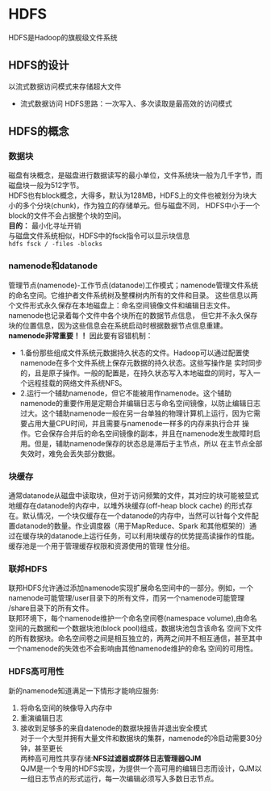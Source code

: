# HDFS
HDFS是Hadoop的旗舰级文件系统
## HDFS的设计
以流式数据访问模式来存储超大文件  
* 流式数据访问 HDFS思路：一次写入、多次读取是最高效的访问模式
## HDFS的概念
### 数据块
磁盘有块概念，是磁盘进行数据读写的最小单位，文件系统块一般为几千字节，而磁盘块一般为512字节。  
HDFS也有block概念，大得多，默认为128MB，HDFS上的文件也被划分为块大小的多个分块(chunk)，作为独立的存储单元。但与磁盘不同，
HDFS中小于一个block的文件不会占据整个块的空间。  
**目的：** 最小化寻址开销  
与磁盘文件系统相似，HDFS中的fsck指令可以显示块信息  
`hdfs fsck / -files -blocks`  
### namenode和datanode
管理节点(namenode)-工作节点(datanode)工作模式；namenode管理文件系统的命名空间。它维护者文件系统树及整棵树内所有的文件和目录。
这些信息以两个文件形式永久保存在本地磁盘上：命名空间镜像文件和编辑日志文件。namenode也记录着每个文件中各个块所在的数据节点信息，
但它并不永久保存块的位置信息，因为这些信息会在系统启动时根据数据节点信息重建。  
**namenode非常重要！！** 因此要有容错机制：  
* 1.备份那些组成文件系统元数据持久状态的文件。Hadoop可以通过配置使namenode在多个文件系统上保存元数据的持久状态。这些写操作是
实时同步的，且是原子操作。一般的配置是，在持久状态写入本地磁盘的同时，写入一个远程挂载的网络文件系统NFS。  
* 2.运行一个辅助namenode，但它不能被用作namenode。这个辅助namenode的重要作用是定期合并编辑日志与命名空间镜像，以防止编辑日志
过大。这个辅助namenode一般在另一台单独的物理计算机上运行，因为它需要占用大量CPU时间，并且需要与namenode一样多的内存来执行合并
操作。它会保存合并后的命名空间镜像的副本，并且在namenode发生故障时启用。但是，辅助namenode保存的状态总是滞后于主节点，所以
在主节点全部失效时，难免会丢失部分数据。  
### 块缓存
通常datanode从磁盘中读取块，但对于访问频繁的文件，其对应的块可能被显式地缓存在datanode的内存中，以堆外块缓存(off-heap block cache)
的形式存在。默认情况，一个块仅缓存在一个datanode的内存中，当然可以针每个文件配置datanode的数量。作业调度器（用于MapReduce、Spark
和其他框架的）通过在缓存块的datanode上运行任务，可以利用块缓存的优势提高读操作的性能。缓存池是一个用于管理缓存权限和资源使用的管理
性分组。  
### 联邦HDFS
联邦HDFS允许通过添加namenode实现扩展命名空间中的一部分。例如，一个namenode可能管理/user目录下的所有文件，而另一个namenode可能管理
/share目录下的所有文件。  
联邦环境下，每个namenode维护一个命名空间卷(namespace volume),由命名空间的元数据和一个数据块池(block pool)组成，数据块池包含该命名
空间下文件的所有数据块。命名空间卷之间是相互独立的，两两之间并不相互通信，甚至其中一个namenode的失效也不会影响由其他namenode维护的命名
空间的可用性。
### HDFS高可用性
新的namenode知道满足一下情形才能响应服务:  
1. 将命名空间的映像导入内存中
2. 重演编辑日志
3. 接收到足够多的来自datenode的数据块报告并退出安全模式  
对于一个大型并拥有大量文件和数据块的集群，namenode的冷启动需要30分钟，甚至更长  
两种高可用性共享存储:**NFS过滤器或群体日志管理器QJM**  
QJM是一个专用的HDFS实现，为提供一个高可用的编辑日志而设计，QJM以一组日志节点的形式运行，每一次编辑必须写入多数日志节点。  
